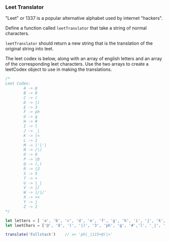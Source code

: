 ### Leet Translator

"Leet" or 1337 is a popular alternative alphabet used by internet "hackers".

Define a function called `leetTranslator` that take a string of normal
characters.

`leetTranslator` should return a new string that is the translation of the
original string into leet.

The leet codex is below, along with an array of english letters and an array of
the corresponding leet characters. Use the two arrays to create a leetCodex
object to use in making the translations.

```javascript
/*
Leet Codex:
        A -> @
        B -> 8
        C -> (
        D -> |)
        E -> 3
        F -> ph
        G -> g
        H -> #
        I -> l
        J -> _|
        K -> |<
        L -> 1
        M -> |'|'|
        N -> /\/
        O -> 0
        P -> |D
        Q -> (,)
        R -> |2
        S -> 5
        T -> +
        U -> |_|
        V -> |/
        W -> |/|/'
        X -> ><
        Y -> j
        Z -> 2
*/

let letters = [ 'a', 'b', 'c', 'd', 'e', 'f', 'g', 'h', 'i', 'j', 'k', 'l', 'm', 'n', 'o', 'p', 'q', 'r', 's', 't', 'u', 'v', 'w', 'x', 'y', 'z' ];
let leetChars = ['@', '8', '(', '|)', '3', 'ph', 'g', '#','l', '_|', '|<', '1', "|'|'|", '/\/', '0', '|D', '(,)', '|2', '5', '+', '|_|', '|/', "|/|/'",'><', 'j', '2'];

translate('Fullstack')    // => 'ph|_|115+@(|<'
```
